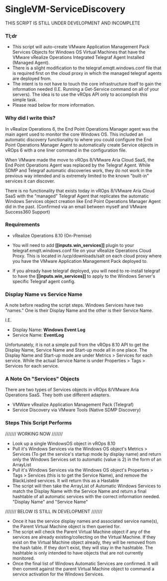 # SingleVM-ServiceDiscovery
THIS SCRIPT IS STILL UNDER DEVELOPMENT AND INCOMPLETE
### Tl;dr
- This script will auto-create VMware Application Management Pack Services Objects for Windows OS Virtual Machines that have the VMware vRealize Operations Integrated Telegraf Agent Installed (Managed Agent). 
- There is a slight modification to the telegraf.emqtt.windows.conf file that is required first on the cloud proxy in which the managed telegraf agents are deployed from.
- The intent is to not have to touch the core infrastructure itself to gain the information needed (I.E. Running a Get-Service command on all of your servers). The idea is to use the vROps API only to accomplish this simple task.
- Please read below for more information.

### Why did I write this?
In vRealize Operations 6, the End Point Operations Manager agent was the main agent used to monitor the core Windows OS. This included an automatic discovery functionality to where you could configure the End Point Operations Manager Agent to automatically create Service objects in vROps 6 with a one liner command in the configuration file. 

When VMware made the move to vROps 8/VMware Aria Cloud SaaS, the End Point Operations Agent was replaced by the Telegraf Agent. While SDMP and Telegraf automatic discoveries work, they do not work in the previous way intended and is extremely limited to the known "built-in" services it can discover. 

There is no functionality that exists today in vROps 8/VMware Aria Cloud SaaS with the "managed" Telegraf Agent that replicates the automatic Windows Services object creation like End Point Operations Manager Agent did in the past. (Confirmed via an email between myself and VMware Success360 Support)
### Requirements

- vRealize Operations 8.10 (On-Premise)

- You will need to add **[[inputs.win_services]]** plugin to your telegraf.emqtt.windows.conf file on your vRealize Operations Cloud Proxy. This is located in /ucp/downloads/salt on each cloud proxy where you have the VMware Application Management Pack deployed to.

- If you already have telegraf deployed, you will need to re-install telegraf to have the **[[inputs.win_services]]** to apply to the Windows Server's specific Telegraf agent config.

### Display Name vs Service Name
A note before reading the script steps. Windows Services have two "names." One is their Display Name and the other is their Service Name.

I.E. 
- Display Name: **Windows Event Log**
- Service Name: **EventLog**

Unfortunately, it is not a simple pull from the vROps 8.10 API to get the Display Name, Service Name and Start-up mode all in one place. The Display Name and Start-up mode are under Metrics > Services for each service. While the actual Service Name is under Properties > Tags > Services for each service.

### A Note On "Services" Objects
There are two types of Services objects in vROps 8/VMware Aria Operations SaaS. They both use different adapters.

- VMWare vRealize Application Management Pack (Telegraf)
- Service Discovery via VMware Tools (Native SDMP Discovery)

### Steps This Script Performs
/////// WORKING NOW ///////

- Look up a single WindowsOS object in vROps 8.10
- Pull it's Windows Services via the Windows OS object's Metrics > Services (To get the service's startup mode by display name) and return only the Windows Services set to automatic (value is 2) in the form of an ArrayList
- Pull it's Windows Services via the Windows OS object's Properties > Tags > Services (this is to get the Service Name), and remove the BlackListed services. It will return this as a Hastable
- The script will then take the ArrayList of Automatic Windows Services to match the Display Name with the Service Name and return a final hashtable of all automatic services with the correct information needed. "Display Name" and "Service Name"

/////// BELOW IS STILL IN DEVELOPMENT ///////

- Once it has the service display names and associated service name(s), the Parent Virtual Machine object is then queried for.
- The script will check the Parent Virtual Machine object if any of the services are already existing/collecting on the Virtual Machine. If they exist on the Virtual Machine object already, they will be removed from the hash table. If they don't exist, they will stay in the hashtable. The hashtable is only intended to have objects that are not currently monitored.
- Once the final list of Windows Automatic Services are confirmed. It will then commit against the parent Virtual Machine object to command a service activation for the Windows Services.
